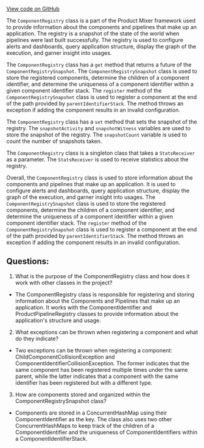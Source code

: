 [View code on GitHub](https://github.com/misbahsy/the-algorithm/product-mixer/core/src/main/scala/com/twitter/product_mixer/core/service/component_registry/ComponentRegistry.scala)

The `ComponentRegistry` class is a part of the Product Mixer framework used to provide information about the components and pipelines that make up an application. The registry is a snapshot of the state of the world when pipelines were last built successfully. The registry is used to configure alerts and dashboards, query application structure, display the graph of the execution, and garner insight into usages. 

The `ComponentRegistry` class has a `get` method that returns a future of the `ComponentRegistrySnapshot`. The `ComponentRegistrySnapshot` class is used to store the registered components, determine the children of a component identifier, and determine the uniqueness of a component identifier within a given component identifier stack. The `register` method of the `ComponentRegistrySnapshot` class is used to register a component at the end of the path provided by `parentIdentifierStack`. The method throws an exception if adding the component results in an invalid configuration. 

The `ComponentRegistry` class has a `set` method that sets the snapshot of the registry. The `snapshotActivity` and `snapshotWitness` variables are used to store the snapshot of the registry. The `snapshotCount` variable is used to count the number of snapshots taken. 

The `ComponentRegistry` class is a singleton class that takes a `StatsReceiver` as a parameter. The `StatsReceiver` is used to receive statistics about the registry. 

Overall, the `ComponentRegistry` class is used to store information about the components and pipelines that make up an application. It is used to configure alerts and dashboards, query application structure, display the graph of the execution, and garner insight into usages. The `ComponentRegistrySnapshot` class is used to store the registered components, determine the children of a component identifier, and determine the uniqueness of a component identifier within a given component identifier stack. The `register` method of the `ComponentRegistrySnapshot` class is used to register a component at the end of the path provided by `parentIdentifierStack`. The method throws an exception if adding the component results in an invalid configuration.
## Questions: 
 1. What is the purpose of the ComponentRegistry class and how does it work with other classes in the project?
- The ComponentRegistry class is responsible for registering and storing information about the Components and Pipelines that make up an application. It works with the ComponentIdentifier and ProductPipelineRegistry classes to provide information about the application's structure and usage.

2. What exceptions can be thrown when registering a component and what do they indicate?
- Two exceptions can be thrown when registering a component: ChildComponentCollisionException and ComponentIdentifierCollisionException. The former indicates that the same component has been registered multiple times under the same parent, while the latter indicates that a component with the same identifier has been registered but with a different type.

3. How are components stored and organized within the ComponentRegistrySnapshot class?
- Components are stored in a ConcurrentHashMap using their ComponentIdentifier as the key. The class also uses two other ConcurrentHashMaps to keep track of the children of a ComponentIdentifier and the uniqueness of ComponentIdentifiers within a ComponentIdentifierStack.